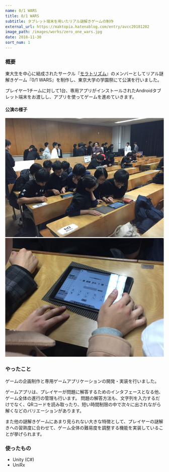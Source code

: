 ```yaml
---
name: 0/1 WARS
title: 0/1 WARS
subtitle: タブレット端末を用いたリアル謎解きゲームの制作
external_url: https://maktopia.hatenablog.com/entry/avcc20181202
image_path: /images/works/zero_one_wars.jpg
date: 2018-11-30
sort_num: 1
---
```


### 概要
東大生を中心に結成されたサークル『[モラトリズム](https://twitter.com/moratorism)』のメンバーとしてリアル謎解きゲーム『0/1 WARS』を制作し、東京大学の学園祭にて公演を行いました。

プレイヤー1チームに対して1台、専用アプリがインストールされたAndroidタブレット端末をお渡しし、アプリを使ってゲームを進めていきます。

#### 公演の様子
![公演の様子1](/images/works/zow/picture2.jpg)
![公演の様子2](/images/works/zow/picture1.jpg)

### やったこと

ゲームの企画制作と専用ゲームアプリケーションの開発・実装を行いました。

ゲームアプリは、プレイヤーが問題に解答するためのインタフェースとなる他、ゲーム全体の進行の管理も行います。
問題の解答方法も、文字列を入力するだけでなく、QRコードを読み取ったり、短い時間制限の中で次々に出されながら解くなどのバリエーションがあります。

また他の謎解きゲームにあまり見られない大きな特徴として、プレイヤーの謎解きへの習熟度に合わせて、ゲーム全体の難易度を調整する機能を実装していることが挙げられます。


### 使ったもの
- Unity (C#)
- UniRx
